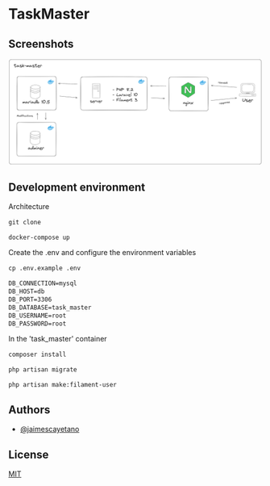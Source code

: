 
# TaskMaster


## Screenshots

![App Screenshot](https://raw.githubusercontent.com/jaimescayetano/images/main/projects/task_master/model-task-master-white.png?token=GHSAT0AAAAAACMXWT7XKFPCQUI5HDD53PMEZSBRJMQ)


## Development environment

Architecture


```
git clone 
```

```
docker-compose up
```

Create the .env and configure the environment variables
```
cp .env.example .env
```

```
DB_CONNECTION=mysql
DB_HOST=db
DB_PORT=3306
DB_DATABASE=task_master
DB_USERNAME=root
DB_PASSWORD=root
```

In the 'task_master' container
```
composer install
```

```
php artisan migrate
```

```
php artisan make:filament-user
```

## Authors

- [@jaimescayetano](https://www.github.com/jaimescayetano)

## License

[MIT](https://choosealicense.com/licenses/mit/)